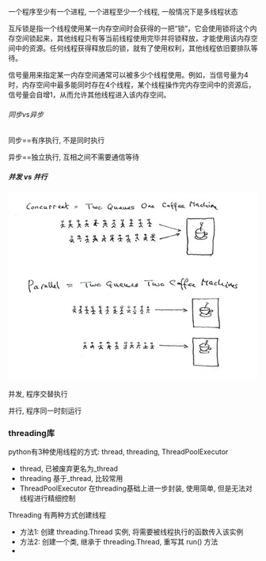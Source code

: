 一个程序至少有一个进程, 一个进程至少一个线程, 一般情况下是多线程状态

互斥锁是指一个线程使用某一内存空间时会获得的一把“锁”，它会使用锁将这个内存空间锁起来，其他线程只有等当前线程使用完毕并将锁释放，才能使用该内存空间中的资源。任何线程获得释放后的锁，就有了使用权利，其他线程依旧要排队等待。

信号量用来指定某一内存空间通常可以被多少个线程使用。例如，当信号量为4时，内存空间中最多能同时存在4个线程，某个线程操作完内存空间中的资源后，信号量会自增1，从而允许其他线程进入该内存空间。

###### 同步vs异步

同步==有序执行, 不是同时执行

异步==独立执行, 互相之间不需要通信等待



##### 并发 vs 并行

![image-20210413145004977.png](assets/1628144464827-b7324045-9b12-4651-9d56-2709b8b9a980.png)

并发, 程序交替执行

并行, 程序同一时刻运行



### threading库

python有3种使用线程的方式: thread, threading, ThreadPoolExecutor

- thread,   已被废弃更名为_thread
- threading  基于_thread, 比较常用
- ThreadPoolExecutor 在threading基础上进一步封装, 使用简单, 但是无法对线程进行精细控制

Threading 有两种方式创建线程

- 方法1: 创建 threading.Thread 实例, 将需要被线程执行的函数传入该实例
- 方法2: 创建一个类, 继承于 threading.Thread, 重写其 run() 方法
- 





